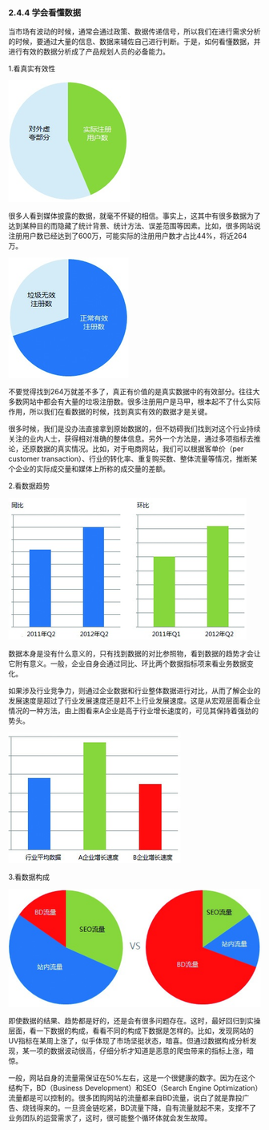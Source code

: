 ### 2.4.4 学会看懂数据

当市场有波动的时候，通常会通过政策、数据传递信号，所以我们在进行需求分析的时候，要通过大量的信息、数据来辅佐自己进行判断。于是，如何看懂数据，并进行有效的数据分析成了产品规划人员的必备能力。

1.看真实有效性

![](images/image01956.jpeg)

很多人看到媒体披露的数据，就毫不怀疑的相信。事实上，这其中有很多数据为了达到某种目的而隐藏了统计背景、统计方法、误差范围等因素。比如，很多网站说注册用户数已经达到了600万，可能实际的注册用户数才占比44%，将近264万。

![](images/image01957.jpeg)

不要觉得找到264万就差不多了，真正有价值的是真实数据中的有效部分。往往大多数网站中都会有大量的垃圾注册数。很多注册用户是马甲，根本起不了什么实际作用，所以我们在看数据的时候，找到真实有效的数据才是关键。

很多时候，我们是没办法直接拿到原始数据的，但不妨碍我们找到对这个行业持续关注的业内人士，获得相对准确的整体信息。另外一个方法是，通过多项指标去推论，还原数据的真实情况。比如，对于电商网站，我们可以根据客单价（per customer transaction）、行业的转化率、重复购买数、整体流量等情况，推断某个企业的实际成交量和媒体上所称的成交量的差额。

2.看数据趋势

![](images/image01958.jpeg)

数据本身是没有什么意义的，只有找到数据的对比参照物，看到数据的趋势才会让它附有意义。一般，企业自身会通过同比、环比两个数据指标项来看业务数据变化。

如果涉及行业竞争力，则通过企业数据和行业整体数据进行对比，从而了解企业的发展速度是超过了行业发展速度还是赶不上行业发展速度。这是从宏观层面看企业情况的一种方法，由上图看来A企业是高于行业增长速度的，可见其保持着强劲的势头。

![](images/image01959.jpeg)

3.看数据构成

![](images/image01960.jpeg)

即使数据的结果、趋势都是好的，还是会有很多问题存在。这时，最好回归到实操层面，看一下数据的构成，看看不同的构成下数据是怎样的。比如，发现网站的UV指标在某周上涨了，似乎体现了市场坚挺状态，暗喜。但通过数据构成分析发现，某一项的数据波动很高，仔细分析才知道是恶意的爬虫带来的指标上涨，暗惊。

一般，网站自身的流量需保证在50%左右，这是一个很健康的数字。因为在这个结构下，BD（Business Development）和SEO（Search Engine Optimization）流量都是可以控制的。很多团购网站的流量都来自BD流量，说白了就是靠投广告、烧钱得来的。一旦资金链吃紧，BD流量下降，自有流量就起不来，支撑不了业务团队的运营需求了，这时，很可能整个循环体就会发生故障。

